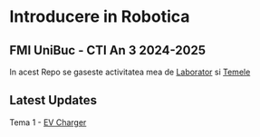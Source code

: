 # Introducere in Robotica

## FMI UniBuc - CTI An 3 2024-2025

In acest Repo se gaseste activitatea mea de [Laborator](https://github.com/RoTak00/Robotica-FMI-24-25/tree/main/Lab)
si [Temele](https://github.com/RoTak00/Robotica-FMI-24-25/tree/main/Teme)

## Latest Updates

Tema 1 - [EV Charger](https://github.com/RoTak00/Robotica-FMI-24-25/tree/main/Teme/T1)
